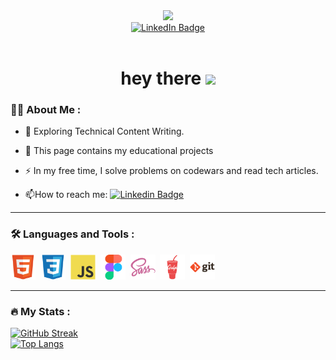 <div id="header" align="center">
  <a href="#">
  <img src="https://media.giphy.com/media/3ov9jNziFTMfzSumAw/giphy.gif" width="250"/>
    </a>
</div>
<div id="badges" align="center">
  <a href="https://www.linkedin.com/in/%D0%B0%D1%80%D1%82%D1%91%D0%BC-%D0%BF%D0%BE%D0%BB%D0%B5%D0%B2%D0%BE%D0%B9-aa1915251/">
    <img src="https://img.shields.io/badge/LinkedIn-blue?style=for-the-badge&logo=linkedin&logoColor=white" alt="LinkedIn Badge"/>
  </a>
</div>
<div id="views" align="center">
  <img src="https://komarev.com/ghpvc/?username=your-github-Artem-Polevoy&style=flat-square&color=blue" alt=""/>
</div>
<h1 align="center">
hey there
<img src="https://media.giphy.com/media/hvRJCLFzcasrR4ia7z/giphy.gif" width="30px"/>
</h1>

### :man_technologist: About Me :

- :telescope: Exploring Technical Content Writing.

- :seedling: This page contains my educational projects

- :zap: In my free time, I solve problems on codewars and read tech articles.

- :mailbox:How to reach me: [![Linkedin Badge](https://img.shields.io/badge/-Artem-blue?style=flat&logo=Linkedin&logoColor=white)](https://www.linkedin.com/in/%D0%B0%D1%80%D1%82%D1%91%D0%BC-%D0%BF%D0%BE%D0%BB%D0%B5%D0%B2%D0%BE%D0%B9-aa1915251/)

---

### :hammer_and_wrench: Languages and Tools :
<div>
  <img src="https://github.com/devicons/devicon/blob/master/icons/html5/html5-original.svg" title="HTML5" alt="HTML" width="40" height="40"/>&nbsp;
  <img src="https://github.com/devicons/devicon/blob/master/icons/css3/css3-original.svg"  title="CSS3" alt="CSS" width="40" height="40"/>&nbsp;
  <img src="https://github.com/devicons/devicon/blob/master/icons/javascript/javascript-original.svg" title="JavaScript" alt="JavaScript" width="40" />&nbsp;
  <img src="https://github.com/devicons/devicon/blob/master/icons/figma/figma-original.svg" title="Figma" alt="Figma" width="40"/>&nbsp;
  <img src="https://github.com/devicons/devicon/blob/master/icons/sass/sass-original.svg" title="SASS" alt="SASS" width="40"/>&nbsp;
  <img src="https://github.com/devicons/devicon/blob/master/icons/gulp/gulp-plain.svg" title="Gulp" alt="Gulp" width="40"/>&nbsp;
  <img src="https://github.com/devicons/devicon/blob/master/icons/git/git-original-wordmark.svg" title="Git" **alt="Git" width="40" height="40"/>&nbsp;
</div>

---

### :fire: My Stats :
[![GitHub Streak](http://github-readme-streak-stats.herokuapp.com?user=Artem-Polevoy&theme=great-gatsby&border_radius=20&date_format=j%2Fn%5B%2FY%5D)](https://git.io/streak-stats)<br>
[![Top Langs](https://github-readme-stats.vercel.app/api/top-langs/?username=Artem-Polevoy&layout=compact&theme=great-gatsby)](https://github.com/anuraghazra/github-readme-stats)
